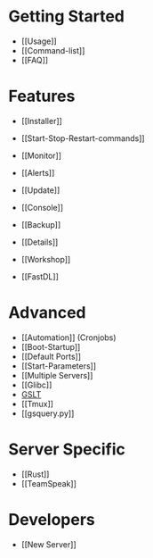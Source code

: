 # Getting Started
* [[Usage]]
* [[Command-list]]
* [[FAQ]]

# Features
* [[Installer]]
* [[Start-Stop-Restart-commands]]
* [[Monitor]]
* [[Alerts]]
* [[Update]]
* [[Console]]
* [[Backup]]
* [[Details]]

* [[Workshop]]
* [[FastDL]]


# Advanced
* [[Automation]] (Cronjobs)
* [[Boot-Startup]]
* [[Default Ports]]
* [[Start-Parameters]]
* [[Multiple Servers]]
* [[Glibc]]
* [GSLT](Game-Server-Login-Token)
* [[Tmux]]
* [[gsquery.py]]

# Server Specific

* [[Rust]]
* [[TeamSpeak]]

# Developers
* [[New Server]]